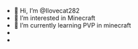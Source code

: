 - 👋 Hi, I’m @Ilovecat282
- 👀 I’m interested in Minecraft
- 🌱 I’m currently learning PVP in minecraft
- 
- 

<!---
Ilovecat282/Ilovecat282 is a ✨ special ✨ repository because its `README.md` (this file) appears on your GitHub profile.
You can click the Preview link to take a look at your changes.
--->
